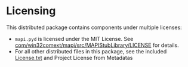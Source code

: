 # Licensing

This distributed package contains components under multiple licenses:

- `mapi.pyd` is licensed under the MIT License. See [com/win32comext/mapi/src/MAPIStubLibrary/LICENSE](https://github.com/mhammond/pywin32/blob/main/com/win32comext/mapi/src/MAPIStubLibrary/LICENSE) for details.
- For all other distributed files in this package, see the included [License.txt](../../License.txt) and Project License from Metadatas

